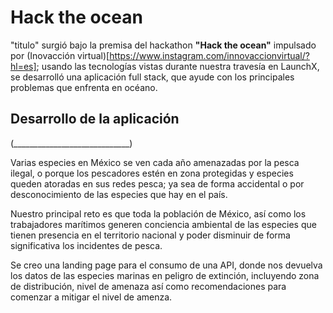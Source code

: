 
# Hack the ocean

"titulo" surgió bajo la premisa del hackathon **"Hack the ocean"** impulsado por (Inovacción virtual)[https://www.instagram.com/innovaccionvirtual/?hl=es]; usando las tecnologías vistas durante nuestra travesía en LaunchX, se desarrolló una aplicación full stack, que ayude con los principales problemas que enfrenta en océano. 

## Desarrollo de la aplicación
(_____________________________)

Varias especies en México se ven cada año amenazadas por la pesca ilegal, o porque los pescadores estén en zona protegidas y especies queden atoradas en sus redes pesca; ya sea de forma accidental o por desconocimiento de las especies que hay en el país. 

Nuestro principal reto es que toda la población de México, así como los trabajadores marítimos generen conciencia ambiental de las especies que tienen presencia en el territorio nacional y poder disminuir de forma significativa los incidentes de pesca.

Se creo una landing page para el consumo de una API, donde nos devuelva los datos de las especies marinas en peligro de extinción, incluyendo zona de distribución, nivel de amenaza así como recomendaciones para comenzar a mitigar el nivel de amenza.
